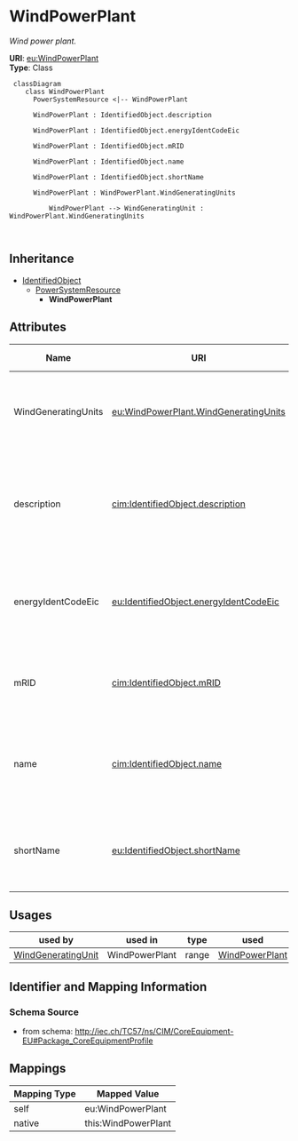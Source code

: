 # WindPowerPlant


_Wind power plant._





**URI**: [eu:WindPowerPlant](http://iec.ch/TC57/CIM100-European#WindPowerPlant)<br />
**Type**: Class




```mermaid
 classDiagram
    class WindPowerPlant
      PowerSystemResource <|-- WindPowerPlant
      
      WindPowerPlant : IdentifiedObject.description
        
      WindPowerPlant : IdentifiedObject.energyIdentCodeEic
        
      WindPowerPlant : IdentifiedObject.mRID
        
      WindPowerPlant : IdentifiedObject.name
        
      WindPowerPlant : IdentifiedObject.shortName
        
      WindPowerPlant : WindPowerPlant.WindGeneratingUnits
        
          WindPowerPlant --> WindGeneratingUnit : WindPowerPlant.WindGeneratingUnits
        
      
```





## Inheritance
* [IdentifiedObject](IdentifiedObject.md)
    * [PowerSystemResource](PowerSystemResource.md)
        * **WindPowerPlant**



## Attributes


| Name | URI | Cardinality and Range | Description | Inheritance |
| ---  | --- | --- | --- | --- |
| WindGeneratingUnits | [eu:WindPowerPlant.WindGeneratingUnits](http://iec.ch/TC57/CIM100-European#WindPowerPlant.WindGeneratingUnits) | 0..* <br />  [WindGeneratingUnit](WindGeneratingUnit.md)  | A wind generating unit or units may be a member of a wind power plant | direct |
| description | [cim:IdentifiedObject.description](http://iec.ch/TC57/CIM100#IdentifiedObject.description) | 0..1 <br />  string  | The description is a free human readable text describing or naming the object | [IdentifiedObject](IdentifiedObject.md) |
| energyIdentCodeEic | [eu:IdentifiedObject.energyIdentCodeEic](http://iec.ch/TC57/CIM100-European#IdentifiedObject.energyIdentCodeEic) | 0..1 <br />  string  | The attribute is used for an exchange of the EIC code (Energy identification ... | [IdentifiedObject](IdentifiedObject.md) |
| mRID | [cim:IdentifiedObject.mRID](http://iec.ch/TC57/CIM100#IdentifiedObject.mRID) | 1..1 <br />  string  | Master resource identifier issued by a model authority | [IdentifiedObject](IdentifiedObject.md) |
| name | [cim:IdentifiedObject.name](http://iec.ch/TC57/CIM100#IdentifiedObject.name) | 1..1 <br />  string  | The name is any free human readable and possibly non unique text naming the o... | [IdentifiedObject](IdentifiedObject.md) |
| shortName | [eu:IdentifiedObject.shortName](http://iec.ch/TC57/CIM100-European#IdentifiedObject.shortName) | 0..1 <br />  string  | The attribute is used for an exchange of a human readable short name with len... | [IdentifiedObject](IdentifiedObject.md) |





## Usages

| used by | used in | type | used |
| ---  | --- | --- | --- |
| [WindGeneratingUnit](WindGeneratingUnit.md) | WindPowerPlant | range | [WindPowerPlant](WindPowerPlant.md) |






## Identifier and Mapping Information







### Schema Source


* from schema: http://iec.ch/TC57/ns/CIM/CoreEquipment-EU#Package_CoreEquipmentProfile





## Mappings

| Mapping Type | Mapped Value |
| ---  | ---  |
| self | eu:WindPowerPlant |
| native | this:WindPowerPlant |





